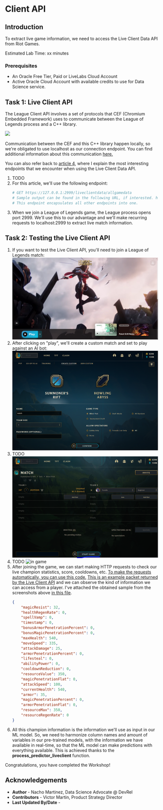 # Client API

## Introduction
To extract live game information, we need to access the Live Client Data API from Riot Games.

Estimated Lab Time: xx minutes

### Prerequisites

* An Oracle Free Tier, Paid or LiveLabs Cloud Account
* Active Oracle Cloud Account with available credits to use for Data Science service.

## Task 1: Live Client API

The League Client API involves a set of protocols that CEF (Chromium Embedded Framework) uses to communicate between the League of Legends process and a C++ library.

![](https://static.developer.riotgames.com/img/docs/lol/lcu_architecture.png?raw=true)

Communication between the CEF and this C++ library happen locally, so we're obligated to use localhost as our connection endpoint. You can find additional information about this communication [here.](https://developer.riotgames.com/docs/lol)

You can also refer back to [article 4](../articles/article4.md), where I explain the most interesting endpoints that we encounter when using the Live Client Data API.

1. TODO
2. For this article, we'll use the following endpoint:
    ```python
    # GET https://127.0.0.1:2999/liveclientdata/allgamedata
    # Sample output can be found in the following URL, if interested. https://static.developer.riotgames.com/docs/lol/liveclientdata_sample.json
    # This endpoint encapsulates all other endpoints into one.
    ```
3. When we join a League of Legends game, the League process opens port 2999. We'll use this to our advantage and we'll make recurring requests to localhost:2999 to extract live match information.

## Task 2: Testing the Live Client API

1. If you want to test the Live Client API, you'll need to join a League of Legends match:
    ![league loading screen](images/lab1-league1.png)
2. After clicking on "play", we'll create a custom match and set to play against an AI bot:
    ![creating match](images/lab1-league2.png)
3. TODO
    ![creating match 2](images/lab1-league3.png)
4. TODO
    ![in game](images/lab1-league4.png)
5. After joining the game, we can start making HTTP requests to check our live champion statistics, score, cooldowns, etc. [To make the requests automatically, you can use this code.](../src/live_client_producer.py)
[This is an example packet returned by the Live Client API](https://static.developer.riotgames.com/docs/lol/liveclientdata_sample.json) and we can observe the kind of information we can access from a player. I've attached the obtained sample from the screenshots above [in this file](../src/aux_files/example_live_client.txt).
    ```json
    {
        "magicResist": 32,
        "healthRegenRate": 0,
        "spellVamp": 0,
        "timestamp": 0,
        "bonusArmorPenetrationPercent": 0,
        "bonusMagicPenetrationPercent": 0,
        "maxHealth": 540,
        "moveSpeed": 335,
        "attackDamage": 25,
        "armorPenetrationPercent": 0,
        "lifesteal": 0,
        "abilityPower": 0,
        "cooldownReduction": 0,
        "resourceValue": 350,
        "magicPenetrationFlat": 0,
        "attackSpeed": 100,
        "currentHealth": 540,
        "armor": 35,
        "magicPenetrationPercent": 0,
        "armorPenetrationFlat": 0,
        "resourceMax": 350,
        "resourceRegenRate": 0
    }
    ```
6. All this champion information is the information we'll use as input in our ML model. So, we need to harmonize column names and amount of variables in our pre-trained models, with the information we have available in real-time, so that the ML model can make predictions with everything available. This is achieved thanks to the __process_predictor_liveclient__ function.

Congratulations, you have completed the Workshop!


## Acknowledgements

* **Author** - Nacho Martinez, Data Science Advocate @ DevRel
* **Contributors** -  Victor Martin, Product Strategy Director
* **Last Updated By/Date** - 
